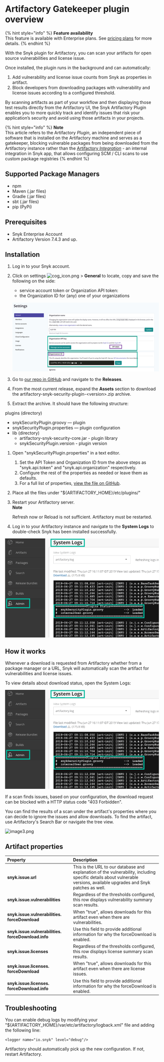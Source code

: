 # Artifactory Gatekeeper plugin overview

{% hint style="info" %}
**Feature availability**  
This feature is available with Enterprise plans. See [pricing plans](https://snyk.io/plans/) for more details.
{% endhint %}

With the Snyk plugin for Artifactory, you can scan your artifacts for open source vulnerabilities and license issue.

Once installed, the plugin runs in the background and can automatically:

1. Add vulnerability and license issue counts from Snyk as properties in artifact.
2. Block developers from downloading packages with vulnerability and license issues according to a configured threshold.

By scanning artifacts as part of your workflow and then displaying those test results directly from the Artifactory UI, the Snyk Artifactory Plugin enables you to more quickly track and identify issues that risk your application’s security and avoid using those artifacts in your projects.

{% hint style="info" %}
**Note**  
This article refers to the Artifactory _Plugin_, an independent piece of software that is installed on the Artifactory machine and serves as a gatekeeper, blocking vulnerable packages from being downloaded from the Artifactory instance rather than the [Artifactory _Integration_](https://docs.snyk.io/integrations/private-registry-integrations/artifactory-registry-for-maven) - an internal integration in Snyk app, that allows configuring SCM / CLI scans to use custom package registries
{% endhint %}

## Supported Package Managers

* npm
* Maven \(.jar files\)
* Gradle \(.jar files\)
* sbt \(.jar files\)
* pip \(PyPi\)

## Prerequisites

* Snyk Enterprise Account
* Artifactory Version 7.4.3 and up.

## Installation

1. Log in to your Snyk account.
2. Click on settings ![cog\_icon.png](https://support.snyk.io/hc/article_attachments/4402908592145/cog_icon.png) &gt; **General** to locate, copy and save the following on the side:

   * service account token or Organization API token:
   * the Organization ID for \(any\) one of your organizations

   ![](../../.gitbook/assets/artifactory-install.png)

3. Go to [our repo in GitHub](https://github.com/snyk/artifactory-snyk-security-plugin) and navigate to the **Releases**.
4. From the most current release, expand the **Assets** section to download the artifactory-snyk-security-plugin-&lt;version&gt;.zip archive.
5. Extract the archive. It should have the following structure:

plugins \(directory\)

* snykSecurityPlugin.groovy — plugin
* snykSecurityPlugin.properties — plugin configuration
* lib \(directory\)
  * artifactory-snyk-security-core.jar - plugin library
  * snykSecurityPlugin.version - plugin version 

1. Open "snykSecurityPlugin.properties" in a text editor.
   1. Set the API Token and Organization ID from the above steps as "snyk.api.token" and "snyk.api.organization" respectively.
   2. Configure the rest of the properties as needed or leave them as defaults.
   3. For a full list of properties, [view the file on GitHub](https://github.com/snyk/artifactory-snyk-security-plugin/blob/master/core/src/main/groovy/io/snyk/plugins/artifactory/snykSecurityPlugin.properties).
2. Place all the files under "${ARTIFACTORY\_HOME}/etc/plugins/"
3. Restart your Artifactory server.  
   **Note**

   Refresh now or Reload is not sufficient. Artifactory must be restarted.

4. Log in to your Artifactory instance and navigate to the **System Logs** to double-check Snyk has been installed successfully.

![](../../.gitbook/assets/artifactory-system-logs.png)

## How it works

Whenever a download is requested from Artifactory whether from a package manager or a URL, Snyk will automatically scan the artifact for vulnerabilities and license issues.

To view details about download status, open the System Logs:

![](../../.gitbook/assets/image.png)

If a scan finds issues, based on your configuration, the download request can be blocked with a HTTP status code "403 Forbidden".

You can find the results of a scan under the artifact's properties where you can decide to ignore the issues and allow downloads. To find the artifact, use Artifactory's Search Bar or navigate the tree view.

![image3.png](https://support.snyk.io/hc/article_attachments/360007064677/uuid-c6d4c41d-5c98-079d-31e7-f4fb5c788d4c-en.png)

## Artifact properties

| **Property** | **Description** |
| :--- | :--- |
| **snyk.issue.url** | This is the URL to our database and explanation of the vulnerability, including specific details about vulnerable versions, available upgrades and Snyk patches as well. |
| **snyk.issue.vulnerabilities** | Regardless of the thresholds configured, this row displays vulnerability summary scan results. |
| **snyk.issue.vulnerabilities. forceDownload** | When "true", allows downloads for this artifact even when there are vulnerabilities. |
| **snyk.issue.vulnerabilities. forceDownload.info** | Use this field to provide additional information for why the forceDownload is enabled. |
| **snyk.issue.licenses** | Regardless of the thresholds configured, this row displays license summary scan results. |
| **snyk.issue.licenses. forceDownload** | When "true", allows downloads for this artifact even when there are license issues. |
| **snyk.issue.licenses. forceDownload.info** | Use this field to provide additional information for why the forceDownload is enabled. |

## Troubleshooting

You can enable debug logs by modifying your "${ARTIFACTORY\_HOME}/var/etc/artifactory/logback.xml" file and adding the following line:

```text
<logger name="io.snyk" level="debug"/>
```

Artifactory should automatically pick up the new configuration. If not, restart Artifactory.

